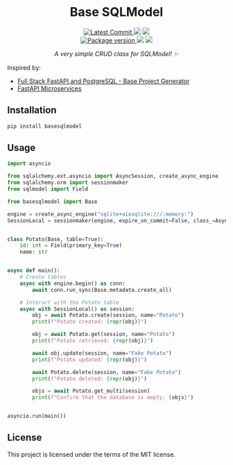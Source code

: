 <h1 align="center">
    <strong>Base SQLModel</strong>
</h1>
<p align="center">
    <a href="https://github.com/Kludex/basesqlmodel" target="_blank">
        <img src="https://img.shields.io/github/last-commit/Kludex/basesqlmodel" alt="Latest Commit">
    </a>
        <img src="https://img.shields.io/github/workflow/status/Kludex/basesqlmodel/Test">
        <img src="https://img.shields.io/codecov/c/github/Kludex/basesqlmodel">
    <br />
    <a href="https://pypi.org/project/basesqlmodel" target="_blank">
        <img src="https://img.shields.io/pypi/v/basesqlmodel" alt="Package version">
    </a>
    <img src="https://img.shields.io/pypi/pyversions/basesqlmodel">
    <img src="https://img.shields.io/github/license/Kludex/basesqlmodel">
    <p align="center"><i> A very simple CRUD class for SQLModel! ✨ </i></p>
</p>



Inspired by:
- [Full Stack FastAPI and PostgreSQL - Base Project Generator](https://github.com/tiangolo/full-stack-fastapi-postgresql/blob/master/%7B%7Bcookiecutter.project_slug%7D%7D/backend/app/app/crud/base.py)
- [FastAPI Microservices](https://github.com/Kludex/fastapi-microservices/blob/main/users/app/crud/base.py)


## Installation

``` bash
pip install basesqlmodel
```

## Usage

```python
import asyncio

from sqlalchemy.ext.asyncio import AsyncSession, create_async_engine
from sqlalchemy.orm import sessionmaker
from sqlmodel import Field

from basesqlmodel import Base

engine = create_async_engine("sqlite+aiosqlite:///:memory:")
SessionLocal = sessionmaker(engine, expire_on_commit=False, class_=AsyncSession)


class Potato(Base, table=True):
    id: int = Field(primary_key=True)
    name: str


async def main():
    # Create tables
    async with engine.begin() as conn:
        await conn.run_sync(Base.metadata.create_all)

    # Interact with the Potato table
    async with SessionLocal() as session:
        obj = await Potato.create(session, name="Potato")
        print(f"Potato created: {repr(obj)}")

        obj = await Potato.get(session, name="Potato")
        print(f"Potato retrieved: {repr(obj)}")

        await obj.update(session, name="Fake Potato")
        print(f"Potato updated: {repr(obj)}")

        await Potato.delete(session, name="Fake Potato")
        print(f"Potato deleted: {repr(obj)}")

        objs = await Potato.get_multi(session)
        print(f"Confirm that the database is empty: {objs}")


asyncio.run(main())
```

## License

This project is licensed under the terms of the MIT license.
